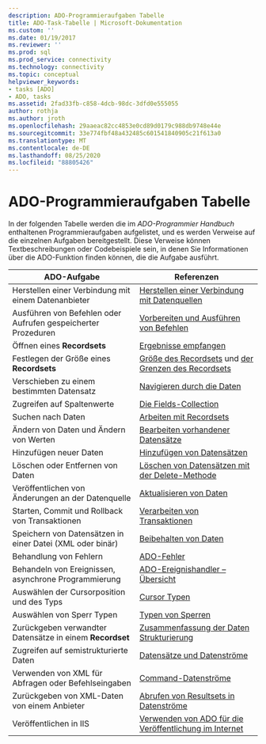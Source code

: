 ```yaml
---
description: ADO-Programmieraufgaben Tabelle
title: ADO-Task-Tabelle | Microsoft-Dokumentation
ms.custom: ''
ms.date: 01/19/2017
ms.reviewer: ''
ms.prod: sql
ms.prod_service: connectivity
ms.technology: connectivity
ms.topic: conceptual
helpviewer_keywords:
- tasks [ADO]
- ADO, tasks
ms.assetid: 2fad33fb-c858-4dcb-98dc-3dfd0e555055
author: rothja
ms.author: jroth
ms.openlocfilehash: 29aaeac82cc4853e0cd89d0179c988db9748e44e
ms.sourcegitcommit: 33e774fbf48a432485c601541840905c21f613a0
ms.translationtype: MT
ms.contentlocale: de-DE
ms.lasthandoff: 08/25/2020
ms.locfileid: "88805426"
---
```

# <a name="ado-programming-task-table"></a>ADO-Programmieraufgaben Tabelle
In der folgenden Tabelle werden die im *ADO-Programmier Handbuch* enthaltenen Programmieraufgaben aufgelistet, und es werden Verweise auf die einzelnen Aufgaben bereitgestellt. Diese Verweise können Textbeschreibungen oder Codebeispiele sein, in denen Sie Informationen über die ADO-Funktion finden können, die die Aufgabe ausführt.

|ADO-Aufgabe|Referenzen|
|--------------|----------------|
|Herstellen einer Verbindung mit einem Datenanbieter|[Herstellen einer Verbindung mit Datenquellen](./data/connecting-to-data-sources.md)|
|Ausführen von Befehlen oder Aufrufen gespeicherter Prozeduren|[Vorbereiten und Ausführen von Befehlen](./data/preparing-and-executing-commands.md)|
|Öffnen eines **Recordsets**|[Ergebnisse empfangen](./data/receiving-results.md)|
|Festlegen der Größe eines **Recordsets**|[Größe des Recordsets](./data/current-record-and-size-of-recordset.md) und [der Grenzen des Recordsets](./data/boundaries-of-a-recordset.md)|
|Verschieben zu einem bestimmten Datensatz|[Navigieren durch die Daten](./data/navigating-through-data.md)|
|Zugreifen auf Spaltenwerte|[Die Fields-Collection](./data/the-fields-collection.md)|
|Suchen nach Daten|[Arbeiten mit Recordsets](./data/working-with-recordsets.md)|
|Ändern von Daten und Ändern von Werten|[Bearbeiten vorhandener Datensätze](./data/editing-existing-records.md)|
|Hinzufügen neuer Daten|[Hinzufügen von Datensätzen](./data/adding-records.md)|
|Löschen oder Entfernen von Daten|[Löschen von Datensätzen mit der Delete-Methode](./data/deleting-records-using-the-delete-method.md)|
|Veröffentlichen von Änderungen an der Datenquelle|[Aktualisieren von Daten](./data/updating-data.md)|
|Starten, Commit und Rollback von Transaktionen|[Verarbeiten von Transaktionen](./data/transaction-processing.md)|
|Speichern von Datensätzen in einer Datei (XML oder binär)|[Beibehalten von Daten](./data/persisting-data.md)|
|Behandlung von Fehlern|[ADO-Fehler](./data/ado-errors.md)|
|Behandeln von Ereignissen, asynchrone Programmierung|[ADO-Ereignishandler – Übersicht](./data/ado-event-handler-summary.md)|
|Auswählen der Cursorposition und des Typs|[Cursor Typen](./data/types-of-cursors-ado.md)|
|Auswählen von Sperr Typen|[Typen von Sperren](./data/types-of-locks.md)|
|Zurückgeben verwandter Datensätze in einem **Recordset**|[Zusammenfassung der Daten Strukturierung](./data/data-shaping-overview.md)|
|Zugreifen auf semistrukturierte Daten|[Datensätze und Datenströme](./data/records-and-streams.md)|
|Verwenden von XML für Abfragen oder Befehlseingaben|[Command-Datenströme](./data/command-streams.md)|
|Zurückgeben von XML-Daten von einem Anbieter|[Abrufen von Resultsets in Datenströme](./data/retrieving-resultsets-into-streams.md)|
|Veröffentlichen in IIS|[Verwenden von ADO für die Veröffentlichung im Internet](./data/using-ado-for-internet-publishing.md)|